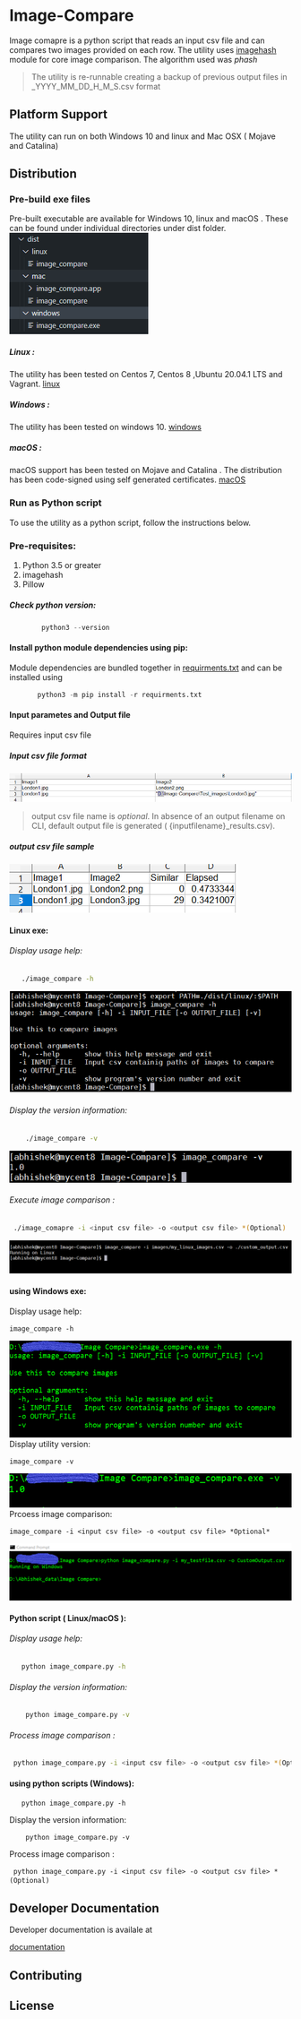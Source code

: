 # Image-Compare

Image comapre is a python script that reads an input csv file and can compares two images provided on each row. 
The utility uses [imagehash](https://pypi.org/project/ImageHash/) module for core image comparison.
The algorithm used was *phash*
> The utility is re-runnable creating a backup of previous output files in <filename>_YYYY_MM_DD_H_M_S.csv format

## Platform Support
The utility can run on both Windows 10 and linux and Mac OSX ( Mojave and Catalina)  
## Distribution

### Pre-build exe files
Pre-built executable are available for Windows 10, linux and macOS .
These can be found under individual directories under dist folder. 
    ![distribution_dir_tree](resources/dist_dir_tree.PNG)

##### Linux : 
The utility has been tested on Centos 7, Centos 8 ,Ubuntu 20.04.1 LTS and Vagrant.
[linux](dist/linux/image_compare)
##### Windows : 
The utility has been tested on windows 10.
[windows](dist/windows/image_compare.exe)
##### macOS :
macOS support has been tested on Mojave and Catalina . The distribution has been code-signed using self generated certificates.
[macOS](dirs/../dist/mac/image_compare)
### Run as Python script
To use the utility as a python script, follow the instructions below.
### Pre-requisites:
1. Python 3.5 or greater
2. imagehash
3. Pillow
##### Check python version:
``` python
        python3 --version
```
#### Install python module dependencies using pip:
Module dependencies are  bundled together in [requirments.txt](requirments.txt) and can be installed using 
```python
       python3 -m pip install -r requirments.txt
```
#### Input parametes and Output file
Requires input csv file
##### Input csv file format

![sample input](./resources/Sample_input.PNG)

> output csv file name is *optional*. In absence of an output filename on CLI, default output file is generated ( {inputfilename}_results.csv).

##### output csv file sample
![Sample_output](./resources/Sample_output.PNG)

#### Linux exe:
###### Display usage help:

```bash
   ./image_compare -h
```
![linux_help](./resources/linux_help.png)
###### Display the version information:
```bash 
    ./image_compare -v
```
![linux_help_version](./resources/linux_version.png)
###### Execute image comparison :
```bash
 ./image_comapre -i <input csv file> -o <output csv file> *(Optional)
```
![linux_execute](./resources/linux_execute.png)


#### using Windows exe:
Display usage help:
``` dos
image_compare -h
```
![windows_help](./resources/windows_help.png)
Display utility version:
```dos
image_compare -v
```
![windows_help_VERSION](./resources/windows_version.png)
Prcoess image comparison:
```dos
image_compare -i <input csv file> -o <output csv file> *Optional*
```
![windows_help_exec](./resources/windows_execution.png)

#### Python script ( Linux/macOS ):
###### Display usage help:
```bash
   python image_compare.py -h
```
###### Display the version information:
```bash 
    python image_compare.py -v
```
###### Process image comparison :
```bash
 python image_compare.py -i <input csv file> -o <output csv file> *(Optional)
```

#### using python scripts (Windows):
```dos
   python image_compare.py -h
```
Display the version information:
```dos 
    python image_compare.py -v
```
Process image comparison :
```dos
 python image_compare.py -i <input csv file> -o <output csv file> *(Optional)
```


## Developer Documentation
Developer documentation is availale at

[documentation](https://htmlpreview.github.io/?https://github.com/abs13/Image-Compare/blob/master/html/image_compare.html)

## Contributing

## License
